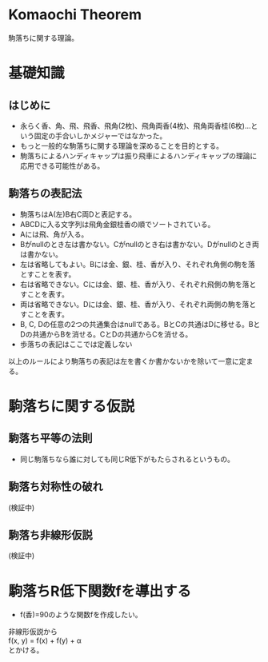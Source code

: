 ﻿# Komaochi Theorem

駒落ちに関する理論。

# 基礎知識

## はじめに

- 永らく香、角、飛、飛香、飛角(2枚)、飛角両香(4枚)、飛角両香桂(6枚)…という固定の手合いしかメジャーではなかった。
- もっと一般的な駒落ちに関する理論を深めることを目的とする。
- 駒落ちによるハンディキャップは振り飛車によるハンディキャップの理論に応用できる可能性がある。

## 駒落ちの表記法

- 駒落ちはA(左)B右C両Dと表記する。
- ABCDに入る文字列は飛角金銀桂香の順でソートされている。
- Aには飛、角が入る。
- Bがnullのとき左は書かない。Cがnullのとき右は書かない。Dがnullのとき両は書かない。
- 左は省略してもよい。Bには金、銀、桂、香が入り、それぞれ角側の駒を落とすことを表す。
- 右は省略できない。Cには金、銀、桂、香が入り、それぞれ飛側の駒を落とすことを表す。
- 両は省略できない。Dには金、銀、桂、香が入り、それぞれ両側の駒を落とすことを表す。
- B, C, Dの任意の2つの共通集合はnullである。BとCの共通はDに移せる。BとDの共通からBを消せる。CとDの共通からCを消せる。
- 歩落ちの表記はここでは定義しない

以上のルールにより駒落ちの表記は左を書くか書かないかを除いて一意に定まる。

# 駒落ちに関する仮説

## 駒落ち平等の法則

- 同じ駒落ちなら誰に対しても同じR低下がもたらされるというもの。

## 駒落ち対称性の破れ

(検証中)

## 駒落ち非線形仮説

(検証中)

# 駒落ちR低下関数fを導出する

- f(香)=90のような関数fを作成したい。

非線形仮説から  
f(x, y) = f(x) + f(y) + α  
とかける。

